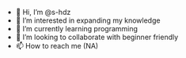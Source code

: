 - 👋 Hi, I’m @s-hdz
- 👀 I’m interested in expanding my knowledge 
- 🌱 I’m currently learning programming 
- 💞️ I’m looking to collaborate with beginner friendly
- 📫 How to reach me (NA)

<!---
s-hdz/s-hdz is a ✨ special ✨ repository because its `README.md` (this file) appears on your GitHub profile.
You can click the Preview link to take a look at your changes.
--->
